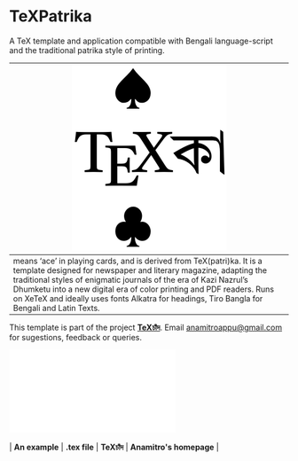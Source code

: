 # TeXPatrika
A TeX template and application compatible with Bengali language-script and the traditional patrika style of printing.

| ![](texka1.png) |
| --- |
| means ‘ace’ in playing cards, and is derived from TeX(patri)ka. It is a template designed for newspaper and literary magazine, adapting the traditional styles of enigmatic journals of the era of Kazi Nazrul’s Dhumketu into a new digital era of color printing and PDF readers. Runs on XeTeX and ideally uses fonts Alkatra for headings, Tiro Bangla for Bengali and Latin Texts. |

This template is part of the project [**TeXচাঁদ**](https://anamitro.github.io/TeXchand). Email anamitroappu@gmail.com for sugestions, feedback or queries.

![](TeXPatrika_example.pdf)

| **An example** | **.tex file** | **TeXচাঁদ** | **Anamitro's homepage** |
